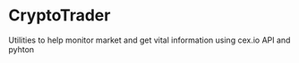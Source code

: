 # CryptoTrader
Utilities to help monitor market and get vital information using cex.io API and pyhton
